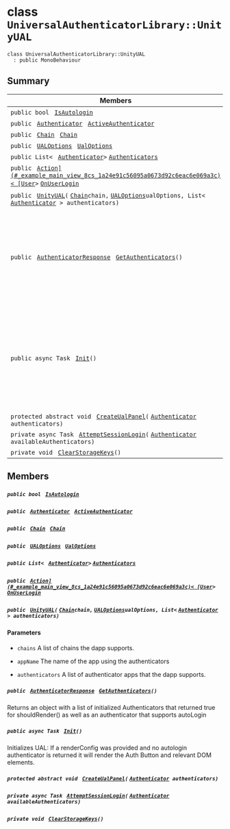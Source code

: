 # class `UniversalAuthenticatorLibrary::UnityUAL` 

```
class UniversalAuthenticatorLibrary::UnityUAL
  : public MonoBehaviour
```

## Summary

 Members                                | Descriptions                                
----------------------------------------|---------------------------------------------
`public bool ` [`IsAutologin`](#class_universal_authenticator_library_1_1_unity_u_a_l_1abd51b3c200ab5b64815eba7203156f30) | 
`public ` [`Authenticator`](UniversalAuthenticatorLibrary--Authenticator.md)` ` [`ActiveAuthenticator`](#class_universal_authenticator_library_1_1_unity_u_a_l_1ac1bcd85c15c9365f17835e7222ff1502) | 
`public ` [`Chain`](UniversalAuthenticatorLibrary--Chain.md)` ` [`Chain`](#class_universal_authenticator_library_1_1_unity_u_a_l_1ac5ae30619ab2ecd485d62c4a67082190) | 
`public ` [`UALOptions`](UniversalAuthenticatorLibrary--UALOptions.md)` ` [`UalOptions`](#class_universal_authenticator_library_1_1_unity_u_a_l_1a4f4de2df5d9187ce1613ac8072ca0306) | 
`public List< ` [`Authenticator`](UniversalAuthenticatorLibrary--Authenticator.md)` > ` [`Authenticators`](#class_universal_authenticator_library_1_1_unity_u_a_l_1ae557c481fa8c3e51dde178910f0a96cf) | 
`public ` [`Action](#_example_main_view_8cs_1a24e91c56095a0673d92c6eac6e069a3c)< [User`](UniversalAuthenticatorLibrary--User.md)` > ` [`OnUserLogin`](#class_universal_authenticator_library_1_1_unity_u_a_l_1a300ad3fd0063bb50f08edc2efe28f920) | 
`public ` [`UnityUAL`](#class_universal_authenticator_library_1_1_unity_u_a_l_1ae8aa6187c4f35b82bea55b52df9dcef9)`(` [`Chain`](UniversalAuthenticatorLibrary--Chain.md)` chain, ` [`UALOptions`](UniversalAuthenticatorLibrary--UALOptions.md)` ualOptions, List< ` [`Authenticator`](UniversalAuthenticatorLibrary--Authenticator.md)` > authenticators)` | #### Parameters
`public ` [`AuthenticatorResponse`](UniversalAuthenticatorLibrary--AuthenticatorResponse.md)` ` [`GetAuthenticators`](#class_universal_authenticator_library_1_1_unity_u_a_l_1a32805bd7ec1f6b56890af4fd5a36f16d)`()` | Returns an object with a list of initialized Authenticators that returned true for shouldRender() as well as an authenticator that supports autoLogin
`public async Task ` [`Init`](#class_universal_authenticator_library_1_1_unity_u_a_l_1ad2211bc8cfc2d8c4fe5784b6917e6520)`()` | Initializes UAL: If a renderConfig was provided and no autologin authenticator is returned it will render the Auth Button and relevant DOM elements.
`protected abstract void ` [`CreateUalPanel`](#class_universal_authenticator_library_1_1_unity_u_a_l_1a177c1252275603108b9be9c60dee2a91)`(` [`Authenticator`](UniversalAuthenticatorLibrary--Authenticator.md)` authenticators)` | 
`private async Task ` [`AttemptSessionLogin`](#class_universal_authenticator_library_1_1_unity_u_a_l_1afb8edc1e3cd649805dfbe54e6fd79688)`(` [`Authenticator`](UniversalAuthenticatorLibrary--Authenticator.md)` availableAuthenticators)` | 
`private void ` [`ClearStorageKeys`](#class_universal_authenticator_library_1_1_unity_u_a_l_1a74bf10f219ebfa5a39edf8809bf774d2)`()` | 

## Members

##### `public bool ` [`IsAutologin`](#class_universal_authenticator_library_1_1_unity_u_a_l_1abd51b3c200ab5b64815eba7203156f30) 

##### `public ` [`Authenticator`](UniversalAuthenticatorLibrary--Authenticator.md)` ` [`ActiveAuthenticator`](#class_universal_authenticator_library_1_1_unity_u_a_l_1ac1bcd85c15c9365f17835e7222ff1502) 

##### `public ` [`Chain`](UniversalAuthenticatorLibrary--Chain.md)` ` [`Chain`](#class_universal_authenticator_library_1_1_unity_u_a_l_1ac5ae30619ab2ecd485d62c4a67082190) 

##### `public ` [`UALOptions`](UniversalAuthenticatorLibrary--UALOptions.md)` ` [`UalOptions`](#class_universal_authenticator_library_1_1_unity_u_a_l_1a4f4de2df5d9187ce1613ac8072ca0306) 

##### `public List< ` [`Authenticator`](UniversalAuthenticatorLibrary--Authenticator.md)` > ` [`Authenticators`](#class_universal_authenticator_library_1_1_unity_u_a_l_1ae557c481fa8c3e51dde178910f0a96cf) 

##### `public ` [`Action](#_example_main_view_8cs_1a24e91c56095a0673d92c6eac6e069a3c)< [User`](UniversalAuthenticatorLibrary--User.md)` > ` [`OnUserLogin`](#class_universal_authenticator_library_1_1_unity_u_a_l_1a300ad3fd0063bb50f08edc2efe28f920) 

##### `public ` [`UnityUAL`](#class_universal_authenticator_library_1_1_unity_u_a_l_1ae8aa6187c4f35b82bea55b52df9dcef9)`(` [`Chain`](UniversalAuthenticatorLibrary--Chain.md)` chain, ` [`UALOptions`](UniversalAuthenticatorLibrary--UALOptions.md)` ualOptions, List< ` [`Authenticator`](UniversalAuthenticatorLibrary--Authenticator.md)` > authenticators)` 

#### Parameters
* `chains` A list of chains the dapp supports.

* `appName` The name of the app using the authenticators

* `authenticators` A list of authenticator apps that the dapp supports.

##### `public ` [`AuthenticatorResponse`](UniversalAuthenticatorLibrary--AuthenticatorResponse.md)` ` [`GetAuthenticators`](#class_universal_authenticator_library_1_1_unity_u_a_l_1a32805bd7ec1f6b56890af4fd5a36f16d)`()` 

Returns an object with a list of initialized Authenticators that returned true for shouldRender() as well as an authenticator that supports autoLogin

##### `public async Task ` [`Init`](#class_universal_authenticator_library_1_1_unity_u_a_l_1ad2211bc8cfc2d8c4fe5784b6917e6520)`()` 

Initializes UAL: If a renderConfig was provided and no autologin authenticator is returned it will render the Auth Button and relevant DOM elements.

##### `protected abstract void ` [`CreateUalPanel`](#class_universal_authenticator_library_1_1_unity_u_a_l_1a177c1252275603108b9be9c60dee2a91)`(` [`Authenticator`](UniversalAuthenticatorLibrary--Authenticator.md)` authenticators)` 

##### `private async Task ` [`AttemptSessionLogin`](#class_universal_authenticator_library_1_1_unity_u_a_l_1afb8edc1e3cd649805dfbe54e6fd79688)`(` [`Authenticator`](UniversalAuthenticatorLibrary--Authenticator.md)` availableAuthenticators)` 

##### `private void ` [`ClearStorageKeys`](#class_universal_authenticator_library_1_1_unity_u_a_l_1a74bf10f219ebfa5a39edf8809bf774d2)`()` 

